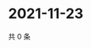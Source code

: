 # 2021-11-23

共 0 条

<!-- BEGIN WEIBO -->
<!-- 最后更新时间 Tue Nov 23 2021 19:12:20 GMT+0800 (China Standard Time) -->

<!-- END WEIBO -->
